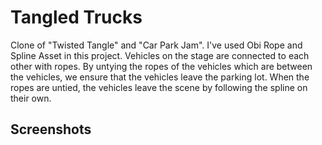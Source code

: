 
# Tangled Trucks

Clone of "Twisted Tangle" and "Car Park Jam". I've used Obi Rope and Spline Asset in this project. Vehicles on the stage are connected to each other with ropes. By untying the ropes of the vehicles which are between the vehicles, we ensure that the vehicles leave the parking lot. When the ropes are untied, the vehicles leave the scene by following the spline on their own.


## Screenshots

  
